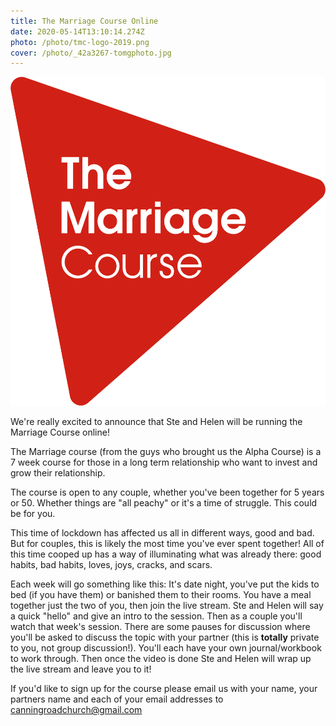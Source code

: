 ```yaml
---
title: The Marriage Course Online
date: 2020-05-14T13:10:14.274Z
photo: /photo/tmc-logo-2019.png
cover: /photo/_42a3267-tomgphoto.jpg
---
```

![](/photo/tmc-logo-2019.png)

We're really excited to announce that Ste and Helen will be running the Marriage Course online!

The Marriage course (from the guys who brought us the Alpha Course) is a 7 week course for those in a long term relationship who want to invest and grow their relationship.

The course is open to any couple, whether you've been together for 5 years or 50. Whether things are "all peachy" or it's a time of struggle. This could be for you.

This time of lockdown has affected us all in different ways, good and bad. But for couples, this is likely the most time you've ever spent together! All of this time cooped up has a way of illuminating what was already there: good habits, bad habits, loves, joys, cracks, and scars. 

Each week will go something like this: It's date night, you've put the kids to bed (if you have them) or banished them to their rooms. You have a meal together just the two of you, then join the live stream. Ste and Helen will say a quick "hello" and give an intro to the session. Then as a couple you'll watch that week's session. There are some pauses for discussion where you'll be asked to discuss the topic with your partner (this is **totally** private to you, not group discussion!). You'll each have your own journal/workbook to work through. Then once the video is done Ste and Helen will wrap up the live stream and leave you to it!

If you'd like to sign up for the course please email us with your name, your partners name and each of your email addresses to canningroadchurch@gmail.com